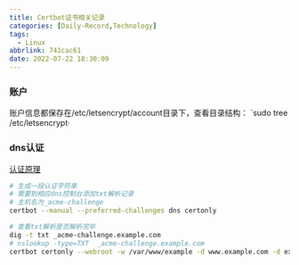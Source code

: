 ```yaml
---
title: Certbot证书相关记录
categories: [Daily-Record,Technology]
tags:
  - Linux
abbrlink: 741cac61
date: 2022-07-22 18:30:09
---
```

### 账户
账户信息都保存在/etc/letsencrypt/account目录下，查看目录结构：
`sudo tree /etc/letsencrypt·



### dns认证
[认证原理](https://letsencrypt.org/zh-cn/how-it-works/)
``` sh
# 生成一段认证字符串
# 需要到相应dns控制台添加txt解析记录
# 主机名为_acme-challenge
certbot --manual --preferred-challenges dns certonly

# 查看txt解析是否解析完毕
dig -t txt _acme-challenge.example.com
# nslookup -type=TXT  _acme-challenge.example.com
certbot certonly --webroot -w /var/www/example -d www.example.com -d example.com -w /var/www/other -d other.example.net -d another.other.example.net
```






